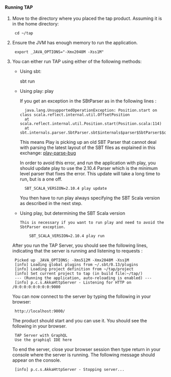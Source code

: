 #### Running TAP

1. Move to the directory where you placed the tap product. Assuming it is
in the home directory:

        cd ~/tap

2. Ensure the JVM has enough memory to run the application.

        export _JAVA_OPTIONS="-Xmx2048M -Xss1M"

3. You can either run TAP using either of the following methods:

    - Using sbt:

        sbt run

    - Using play:
        play

        If you get an exception in the SBtParser as in the following lines :

            java.lang.UnsupportedOperationException: Position.start on class scala.reflect.internal.util.OffsetPosition
            at scala.reflect.internal.util.Position.start(Position.scala:114)
            at sbt.internals.parser.SbtParser.sbt$internals$parser$SbtParser$$convertStatement$1(SbtParser.scala:148)

        This means Play is picking up an old SBT Parser that cannot deal with parsing the latest layout of the SBT files
        as explained in this exchange: [play-parse-bug](https://github.com/sbt/sbt/issues/1739)

        In order to avoid this error, and run the application with play, you should update play to use the 2.10.4
        Parser which is the minimum level parser that fixes the error.
        This update will take a long time to run, but is a one off.

            SBT_SCALA_VERSION=2.10.4 play update

        You then have to run play always specifying the SBT Scala version as described in the next step.

    - Using play, but determining the SBT Scala version

          This is necessary if you want to run play and need to avoid the SbtParser exception.

              SBT_SCALA_VERSION=2.10.4 play run

    After you run the TAP Server, you should see the following lines, indicating that the server is
    running and listening to requests :

        Picked up _JAVA_OPTIONS: -Xms512M -Xmx2048M -Xss1M
        [info] Loading global plugins from ~/.sbt/0.13/plugins
        [info] Loading project definition from ~/tap/project
        [info] Set current project to tap (in build file:~/tap/)
        --- (Running the application, auto-reloading is enabled) ---
        [info] p.c.s.AkkaHttpServer - Listening for HTTP on /0:0:0:0:0:0:0:0:9000

    You can now connect to the server by typing the following in your browser:

        http://localhost:9000/

    The product should start and you can use it.
    You should see the following in your browser.

        TAP Server with GraphQL
        Use the graphiql IDE here

    To end the server, close your browser session then type return in your console
    where the server is running.
    The following message should appear on the console.

        [info] p.c.s.AkkaHttpServer - Stopping server...
